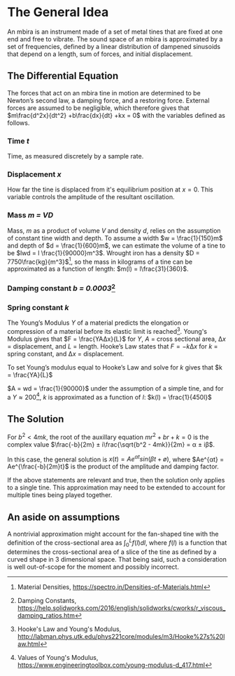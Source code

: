 # The General Idea

An mbira is an instrument made of a set of metal tines that are fixed at one end and free to vibrate. The sound space of an mbira is approximated by a set of frequencies, defined by a linear distribution of dampened sinusoids that depend on a length, sum of forces, and initial displacement.

## The Differential Equation

The forces that act on an mbira tine in motion are determined to be Newton’s second law, a damping force, and a restoring force. External forces are assumed to be negligible, which therefore gives that $m\frac{d^2x}{dt^2} +b\frac{dx}{dt} +kx = 0$ with the variables defined as follows.

### Time *t*

Time, as measured discretely by a sample rate.

### Displacement *x*

How far the tine is displaced from it's equilibrium position at $x=0$. This variable controls the amplitude of the resultant oscillation.

### Mass *m = VD*

Mass, $m$ as a product of volume $V$ and density $d$, relies on the assumption of constant tine width and depth. To assume a width $w = \frac{1}{150}m$ and depth of $d = \frac{1}{600}m$, we can estimate the volume of a tine to be $lwd = l \frac{1}{90000}m^3$. Wrought iron has a density $D = 7750\frac{kg}{m^3}$[^1], so the mass in kilograms of a tine can be approximated as a function of length: $m(l) = l\frac{31}{360}$.

### Damping constant *b = 0.0003*[^2] 

### Spring constant *k*

The Young’s Modulus $Y$ of a material predicts the elongation or compression of a material before its elastic limit is reached[^3]. Young's Modulus gives that $F = \frac{YA∆x}{L}$ for $Y$, $A$ = cross sectional area, $∆x$ = displacement, and $L$ = length. Hooke’s Law states that $F = -k∆x$ for	$k$ = spring constant, and	$∆x$ = displacement.

To set Young’s modulus equal to Hooke’s Law and solve for $k$ gives that $k = \frac{YA}{L}$

$A = wd = \frac{1}{90000}$ under the assumption of a simple tine, and for a $Y ≈ 200$[^4], $k$ is approximated as a function of $l$: $k(l) = \frac{1}{450l}$

## The Solution

For $b^2 < 4mk$, the root of the auxillary equation $mr^2 + br + k = 0$ is the complex value $\frac{-b}{2m} ± i\frac{\sqrt{b^2 - 4mk}}{2m} = α ± iβ$.

In this case, the general solution is $x(t) = Ae^{αt}sin(βt+ø)$, where $Ae^{αt} = Ae^{\frac{-b}{2m}t}$ is the product of the amplitude and damping factor.

If the above statements are relevant and true, then the solution only applies to a single tine. This approximation may need to be extended to account for multiple tines being played together.

## An aside on assumptions

A nontrivial approximation might account for the fan-shaped tine with the definition of the cross-sectional area as $\int_{0}^{L}f(l)dl$, where $f(l)$ is a function that determines the cross-sectional area of a slice of the tine as defined by a curved shape in 3 dimensional space. That being said, such a consideration is well out-of-scope for the moment and possibly incorrect.

[^1]: Material Densities, https://spectro.in/Densities-of-Materials.html
[^2]: Damping Constants, https://help.solidworks.com/2016/english/solidworks/cworks/r_viscous_damping_ratios.htm
[^3]: Hooke's Law and Young's Modulus, http://labman.phys.utk.edu/phys221core/modules/m3/Hooke%27s%20law.html
[^4]: Values of Young's Modulus, https://www.engineeringtoolbox.com/young-modulus-d_417.html
